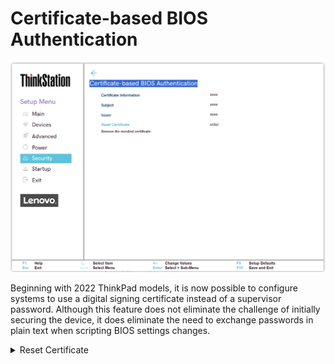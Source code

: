 # Certificate-based BIOS Authentication #

![](./img/certbased_bios_authentication.png)

Beginning with 2022 ThinkPad models, it is now possible to configure systems to use a digital signing certificate instead of a supervisor password. Although this feature does not eliminate the challenge of initially securing the device, it does eliminate the need to exchange passwords in plain text when scripting BIOS settings changes.

<details><summary>Reset Certificate	</summary>

Remove the enrolled certificate.


</details>